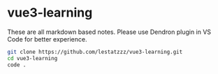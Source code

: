 # vue3-learning

These are all markdown based notes.
Please use Dendron plugin in VS Code for better experience.

```bash
git clone https://github.com/lestatzzz/vue3-learning.git
cd vue3-learning
code .
```
